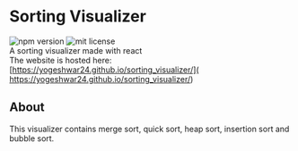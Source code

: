 # Sorting Visualizer
![npm version](https://img.shields.io/npm/v/npm) ![mit license](https://img.shields.io/github/license/yogeshwar24/sorting_visualizer)  
A sorting visualizer made with react  
The website is hosted here:  [https://yogeshwar24.github.io/sorting_visualizer/]( https://yogeshwar24.github.io/sorting_visualizer/)  
## About  
This visualizer contains merge sort, quick sort, heap sort, insertion sort and bubble sort.
